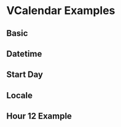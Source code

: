 # VCalendar Examples

## Basic

<code-tab>
<template #example>
<BasicExample/>
</template>
<template #code>

```vue
<!--@include: ./components/calendar/BasicExample.vue-->
```
</template>
</code-tab>


## Datetime

<code-tab>
<template #example>
<DateTimeExample/>
</template>
<template #code>

```vue
<!--@include: ./components/calendar/DateTimeExample.vue-->
```
</template>
</code-tab>



## Start Day
<code-tab>
<template #example>
<StartDayExample/>
</template>
<template #code>

```vue
<!--@include: ./components/calendar/StartDayExample.vue-->
```

</template>
</code-tab>


## Locale
<code-tab>
<template #example>
<LocaleExample/>
</template>
<template #code>

```vue
<!--@include: ./components/calendar/LocaleExample.vue-->
```

</template>
</code-tab>


## Hour 12 Example

<code-tab>
<template #example>
<Hour12Example/>
</template>
<template #code>

```vue
<!--@include: ./components/calendar/Hour12Example.vue-->
```

</template>
</code-tab>


<script setup lang="ts">
import { VCalendar } from "@vonage/vivid-vue";
import CodeTab from "../custom/CodeTab.vue";
import { defineClientComponent } from 'vitepress';

const BasicExample = defineClientComponent(() =>  import("./components/calendar/BasicExample.vue"));
const DateTimeExample = defineClientComponent(() =>  import("./components/calendar/DateTimeExample.vue"));
const StartDayExample = defineClientComponent(() =>  import("./components/calendar/StartDayExample.vue"));
const LocaleExample = defineClientComponent(() =>  import("./components/calendar/LocaleExample.vue"));
const Hour12Example = defineClientComponent(() => import("./components/calendar/Hour12Example.vue"));
</script>
